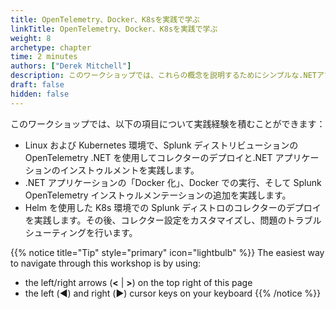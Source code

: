 ```yaml
---
title: OpenTelemetry、Docker、K8sを実践で学ぶ
linkTitle: OpenTelemetry、Docker、K8sを実践で学ぶ
weight: 8
archetype: chapter
time: 2 minutes
authors: ["Derek Mitchell"]
description: このワークショップでは、これらの概念を説明するためにシンプルな.NETアプリケーションを使用します。さあ、始めましょう！ワークショップの終わりまでに、OpenTelemetryを使用した.NETアプリケーションのインストゥルメントの実践経験を積み、そのアプリケーションのDocker化およびKubernetesへのデプロイを行います。また、Helmを使用したOpenTelemetryコレクターのデプロイ、コレクター設定のカスタマイズ、コレクター設定の問題のトラブルシューティングの経験も得られます。
draft: false
hidden: false
---
```


このワークショップでは、以下の項目について実践経験を積むことができます：

- Linux および Kubernetes 環境で、Splunk ディストリビューションの OpenTelemetry .NET を使用してコレクターのデプロイと.NET アプリケーションのインストゥルメントを実践します。
- .NET アプリケーションの「Docker 化」、Docker での実行、そして Splunk OpenTelemetry インストゥルメンテーションの追加を実践します。
- Helm を使用した K8s 環境での Splunk ディストロのコレクターのデプロイを実践します。その後、コレクター設定をカスタマイズし、問題のトラブルシューティングを行います。

{{% notice title="Tip" style="primary"  icon="lightbulb" %}}
The easiest way to navigate through this workshop is by using:

- the left/right arrows (**<** | **>**) on the top right of this page
- the left (◀️) and right (▶️) cursor keys on your keyboard
  {{% /notice %}}
